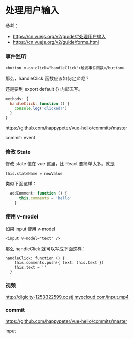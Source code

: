# 处理用户输入

参考：

- https://cn.vuejs.org/v2/guide/#处理用户输入
- https://cn.vuejs.org/v2/guide/forms.html

### 事件监听

```
<button v-on:click="handleClick">触发事件函数</button>
```

那么，handleClick 函数应该如何定义呢？

还是要到 export default {} 内部去写。


```js
methods: {
  handleClick: function () {
    console.log('clicked!')
  }
}
```

https://github.com/happypeter/vue-hello/commits/master

commit: event

### 修改 State

修改 state 值在 vue 这里，比 React 要简单太多。就是

```
this.stateName = newValue
```

类似下面这样：

```js
  addComment: function () {
      this.comments = 'hello'
    }
```

### 使用 v-model

如果 input 使用 v-model

```
<input v-model="text" />
```

那么 handleClick 就可以写成下面这样：

```
handleClick: function () {
    this.comments.push({ text: this.text })
    this.text = ''
  }
```

### 视频

http://digicity-1253322599.costj.myqcloud.com/input.mp4

### commit

https://github.com/happypeter/vue-hello/commits/master

input
